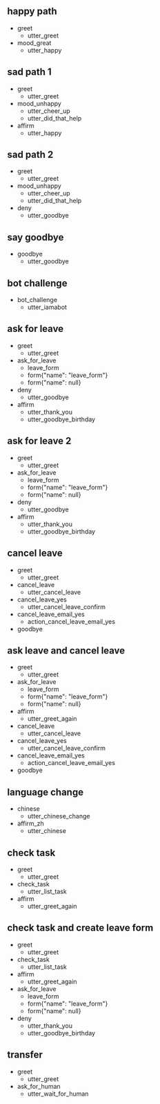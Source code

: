 ## happy path
* greet
  - utter_greet
* mood_great
  - utter_happy

## sad path 1
* greet
  - utter_greet
* mood_unhappy
  - utter_cheer_up
  - utter_did_that_help
* affirm
  - utter_happy

## sad path 2
* greet
  - utter_greet
* mood_unhappy
  - utter_cheer_up
  - utter_did_that_help
* deny
  - utter_goodbye

## say goodbye
* goodbye
  - utter_goodbye

## bot challenge
* bot_challenge
  - utter_iamabot

## ask for leave
* greet
    - utter_greet
* ask_for_leave
    - leave_form
    - form{"name": "leave_form"}
    - form{"name": null}
* deny
    - utter_goodbye
* affirm
    - utter_thank_you
    - utter_goodbye_birthday

## ask for leave 2
* greet
    - utter_greet
* ask_for_leave
    - leave_form
    - form{"name": "leave_form"}
    - form{"name": null}
* deny
    - utter_goodbye
* affirm
    - utter_thank_you
    - utter_goodbye_birthday

## cancel leave
* greet
  - utter_greet
* cancel_leave
  - utter_cancel_leave
* cancel_leave_yes
  - utter_cancel_leave_confirm
* cancel_leave_email_yes
  - action_cancel_leave_email_yes
* goodbye

## ask leave and cancel leave
* greet
    - utter_greet
* ask_for_leave
    - leave_form
    - form{"name": "leave_form"}
    - form{"name": null}
* affirm
    - utter_greet_again
* cancel_leave
  - utter_cancel_leave
* cancel_leave_yes
  - utter_cancel_leave_confirm
* cancel_leave_email_yes
  - action_cancel_leave_email_yes
* goodbye

## language change
* chinese
  - utter_chinese_change
* affirm_zh
  - utter_chinese

## check task
* greet
  - utter_greet
* check_task
  - utter_list_task
* affirm
  - utter_greet_again

## check task and create leave form
* greet
  - utter_greet
* check_task
  - utter_list_task
* affirm
  - utter_greet_again
* ask_for_leave
    - leave_form
    - form{"name": "leave_form"}
    - form{"name": null}
* deny
    - utter_thank_you
    - utter_goodbye_birthday

## transfer
* greet
  - utter_greet
* ask_for_human
  - utter_wait_for_human